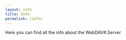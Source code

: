 ```yaml
---
layout: info
title: Info
permalink: /info/
---
```


Here you can find all the info about the WebDAV#.Server
